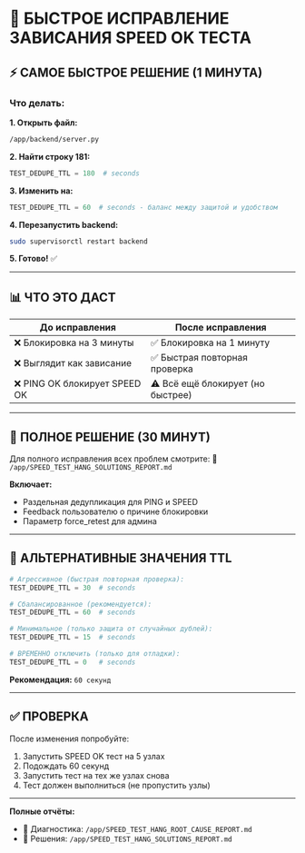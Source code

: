 # 🚀 БЫСТРОЕ ИСПРАВЛЕНИЕ ЗАВИСАНИЯ SPEED OK ТЕСТА

## ⚡ САМОЕ БЫСТРОЕ РЕШЕНИЕ (1 МИНУТА)

### Что делать:

**1. Открыть файл:**
```bash
/app/backend/server.py
```

**2. Найти строку 181:**
```python
TEST_DEDUPE_TTL = 180  # seconds
```

**3. Изменить на:**
```python
TEST_DEDUPE_TTL = 60  # seconds - баланс между защитой и удобством
```

**4. Перезапустить backend:**
```bash
sudo supervisorctl restart backend
```

**5. Готово!** ✅

---

## 📊 ЧТО ЭТО ДАСТ

| До исправления | После исправления |
|----------------|-------------------|
| ❌ Блокировка на 3 минуты | ✅ Блокировка на 1 минуту |
| ❌ Выглядит как зависание | ✅ Быстрая повторная проверка |
| ❌ PING OK блокирует SPEED OK | ⚠️ Всё ещё блокирует (но быстрее) |

---

## 🔧 ПОЛНОЕ РЕШЕНИЕ (30 МИНУТ)

Для полного исправления всех проблем смотрите:
📄 `/app/SPEED_TEST_HANG_SOLUTIONS_REPORT.md`

**Включает:**
- Раздельная дедупликация для PING и SPEED
- Feedback пользователю о причине блокировки
- Параметр force_retest для админа

---

## 📝 АЛЬТЕРНАТИВНЫЕ ЗНАЧЕНИЯ TTL

```python
# Агрессивное (быстрая повторная проверка):
TEST_DEDUPE_TTL = 30  # seconds

# Сбалансированное (рекомендуется):
TEST_DEDUPE_TTL = 60  # seconds

# Минимальное (только защита от случайных дублей):
TEST_DEDUPE_TTL = 15  # seconds

# ВРЕМЕННО отключить (только для отладки):
TEST_DEDUPE_TTL = 0   # seconds
```

**Рекомендация:** `60 секунд`

---

## ✅ ПРОВЕРКА

После изменения попробуйте:
1. Запустить SPEED OK тест на 5 узлах
2. Подождать 60 секунд
3. Запустить тест на тех же узлах снова
4. Тест должен выполниться (не пропустить узлы)

---

**Полные отчёты:**
- 📄 Диагностика: `/app/SPEED_TEST_HANG_ROOT_CAUSE_REPORT.md`
- 📄 Решения: `/app/SPEED_TEST_HANG_SOLUTIONS_REPORT.md`

